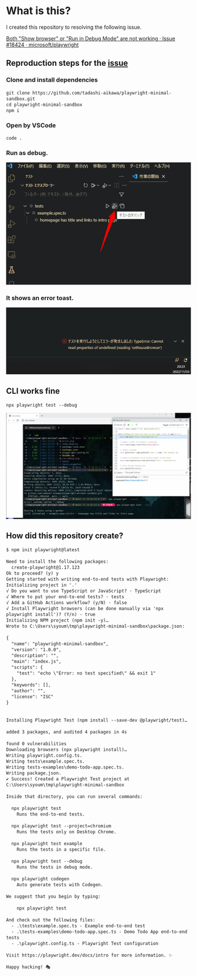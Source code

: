 # What is this?

I created this repository to resolving the following issue.

[Both "Show browser" or "Run in Debug Mode" are not working · Issue \#18424 · microsoft/playwright](https://github.com/microsoft/playwright/issues/18424)

## Reproduction steps for the [issue](https://github.com/microsoft/playwright/issues/18424)

### Clone and install dependencies

```console
git clone https://github.com/tadashi-aikawa/playwright-minimal-sandbox.git
cd playwright-minimal-sandbox
npm i
```

### Open by VSCode

```console
code .
```

### Run as debug.

![](./run-debug.png)

### It shows an error toast.

![](./error.png)

## CLI works fine

```console
npx playwright test --debug
```

![](cli-is-ok.png)

## How did this repository create?

```console
$ npm init playwright@latest

Need to install the following packages:
  create-playwright@1.17.123
Ok to proceed? (y) y
Getting started with writing end-to-end tests with Playwright:
Initializing project in '.'
√ Do you want to use TypeScript or JavaScript? · TypeScript
√ Where to put your end-to-end tests? · tests
√ Add a GitHub Actions workflow? (y/N) · false
√ Install Playwright browsers (can be done manually via 'npx playwright install')? (Y/n) · true
Initializing NPM project (npm init -y)…
Wrote to C:\Users\syoum\tmp\playwright-minimal-sandbox\package.json:

{
  "name": "playwright-minimal-sandbox",
  "version": "1.0.0",
  "description": "",
  "main": "index.js",
  "scripts": {
    "test": "echo \"Error: no test specified\" && exit 1"
  },
  "keywords": [],
  "author": "",
  "license": "ISC"
}


Installing Playwright Test (npm install --save-dev @playwright/test)…

added 3 packages, and audited 4 packages in 4s

found 0 vulnerabilities
Downloading browsers (npx playwright install)…
Writing playwright.config.ts.
Writing tests\example.spec.ts.
Writing tests-examples\demo-todo-app.spec.ts.
Writing package.json.
✔ Success! Created a Playwright Test project at C:\Users\syoum\tmp\playwright-minimal-sandbox

Inside that directory, you can run several commands:

  npx playwright test
    Runs the end-to-end tests.

  npx playwright test --project=chromium
    Runs the tests only on Desktop Chrome.

  npx playwright test example
    Runs the tests in a specific file.

  npx playwright test --debug
    Runs the tests in debug mode.

  npx playwright codegen
    Auto generate tests with Codegen.

We suggest that you begin by typing:

    npx playwright test

And check out the following files:
  - .\tests\example.spec.ts - Example end-to-end test
  - .\tests-examples\demo-todo-app.spec.ts - Demo Todo App end-to-end tests
  - .\playwright.config.ts - Playwright Test configuration

Visit https://playwright.dev/docs/intro for more information. ✨

Happy hacking! 🎭
```
